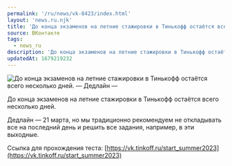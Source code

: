 ```yaml
---
permalink: '/ru/news/vk-8423/index.html'
layout: 'news.ru.njk'
title: 'До конца экзаменов на летние стажировки в Тинькофф остаётся всего несколько дней'
source: ВКонтакте
tags:
  - news_ru
description: 'До конца экзаменов на летние стажировки в Тинькофф остаётся всего несколько дней'
updatedAt: 1679219232
---
```

![До конца экзаменов на летние стажировки в Тинькофф остаётся всего несколько дней. —  Дедлайн —](https://sun1-29.userapi.com/impg/61uaYPOpweeRv_ZiY4bFKspON9cS4A9qSuLmAQ/wiMDP2YLEoI.jpg?size=1080x1080&quality=96&sign=a2c6f158b40657d82206291d3edf5b36&c_uniq_tag=aBDOw3V8ZfqR99y2rYEp7i6QFsdqQIKmO-wifwEkRJw&type=album)

До конца экзаменов на летние стажировки в Тинькофф остаётся всего несколько дней.

Дедлайн — 21 марта, но мы традиционно рекомендуем не откладывать все на последний день и решить все задания, например, в эти выходные.

Ссылка для прохождения теста: [https://vk.tinkoff.ru/start_summer2023](https://vk.tinkoff.ru/start_summer2023)
